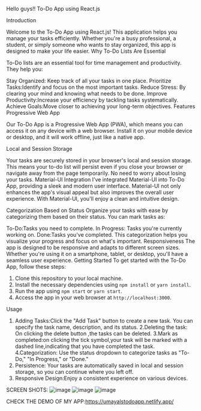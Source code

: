 Hello guys!!
To-Do App using React.js

Introduction

Welcome to the To-Do App using React.js! This application helps you manage your tasks efficiently. Whether you're a busy professional, a student, or simply someone who wants to stay organized, this app is designed to make your life easier.
 Why To-Do Lists Are Essential

To-Do lists are an essential tool for time management and productivity. They help you:

Stay Organized: Keep track of all your tasks in one place.
Prioritize Tasks:Identify and focus on the most important tasks.
Reduce Stress: By clearing your mind and knowing what needs to be done.
Improve Productivity:Increase your efficiency by tackling tasks systematically.
Achieve Goals:Move closer to achieving your long-term objectives.
Features
Progressive Web App

Our To-Do App is a Progressive Web App (PWA), which means you can access it on any device with a web browser. Install it on your mobile device or desktop, and it will work offline, just like a native app.

 Local and Session Storage

Your tasks are securely stored in your browser's local and session storage. This means your to-do list will persist even if you close your browser or navigate away from the page temporarily. No need to worry about losing your tasks.
Material-UI Integration
I’ve integrated Material-UI into  To-Do App, providing a sleek and modern user interface. Material-UI not only enhances the app's visual appeal but also improves the overall user experience. With Material-UI, you'll enjoy a clean and intuitive design.


Categorization Based on Status
Organize your tasks with ease by categorizing them based on their status. You can mark tasks as:

To-Do:Tasks you need to complete.
In Progress: Tasks you're currently working on.
Done:Tasks you've completed.
This categorization helps you visualize your progress and focus on what's important.
Responsiveness
The app is designed to be responsive and adapts to different screen sizes. Whether you're using it on a smartphone, tablet, or desktop, you'll have a seamless user experience.
 Getting Started
To get started with the To-Do App, follow these steps:
1. Clone this repository to your local machine.
2. Install the necessary dependencies using `npm install` or `yarn install`.
3. Run the app using `npm start` or `yarn start`.
4. Access the app in your web browser at `http://localhost:3000`.

Usage

1. Adding Tasks:Click the "Add Task" button to create a new task. You can specify the task name, description, and its status.
2.Deleting the task: On clicking the delete button ,the tasks can be deleted. 
3.Mark as completed:on clicking the tick symbol,your task will be marked with a dashed line,indicating that you have completed the task. 
4.Categorization: Use the status dropdown to categorize tasks as "To-Do," "In Progress," or "Done."
5. Persistence: Your tasks are automatically saved in local and session storage, so you can continue where you left off.
6. Responsive Design:Enjoy a consistent experience on various devices.
   
SCREEN SHOTS:
   ![image](https://github.com/Umayal25/TO-DO-APP-REACTJS/assets/92157178/63a3782a-5e15-44f3-9c35-f2f631fe8895)
   ![image](https://github.com/Umayal25/TO-DO-APP-REACTJS/assets/92157178/3ae4b3a1-adda-4755-a052-376dfb16ed44)
   ![image](https://github.com/Umayal25/TO-DO-APP-REACTJS/assets/92157178/953d450a-7ddc-4fb1-8dad-231c5e389279)
   
CHECK THE DEMO OF MY APP:https://umayalstodoapp.netlify.app/


   
